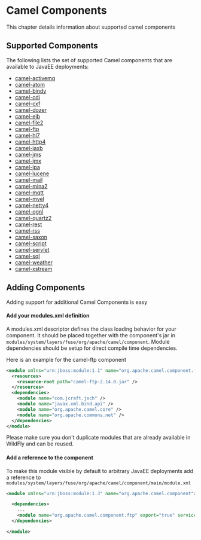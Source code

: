 # Camel Components

This chapter details information about supported camel components

## Supported Components 

The following lists the set of supported Camel components that are available to JavaEE deployments:

* [camel-activemq](camel-activemq.md)
* [camel-atom](camel-atom.md)
* [camel-bindy](camel-bindy.md)
* [camel-cdi](camel-cdi.md)
* [camel-cxf](camel-cxf.md)
* [camel-dozer](camel-dozer.md)
* [camel-ejb](camel-ejb.md)
* [camel-file2](camel-file2.md)
* [camel-ftp](camel-ftp.md)
* [camel-hl7](camel-hl7.md)
* [camel-http4](camel-http4.md)
* [camel-jaxb](camel-jaxb.md)
* [camel-jms](camel-jms.md)
* [camel-jmx](camel-jmx.md)
* [camel-jpa](camel-jpa.md)
* [camel-lucene](camel-lucene.md)
* [camel-mail](camel-mail.md)
* [camel-mina2](camel-mina2.md)
* [camel-mqtt](camel-mqtt.md)
* [camel-mvel](camel-mvel.md)
* [camel-netty4](camel-netty4.md)
* [camel-ognl](camel-ognl.md)
* [camel-quartz2](camel-quartz2.md)
* [camel-rest](camel-rest.md)
* [camel-rss](camel-rss.md)
* [camel-saxon](camel-saxon.md)
* [camel-script](camel-script.md)
* [camel-servlet](camel-servlet.md)
* [camel-sql](camel-sql.md)
* [camel-weather](camel-weather.md)
* [camel-xstream](camel-xstream.md)

## Adding Components

Adding support for additional Camel Components is easy

#### Add your modules.xml definition 

A modules.xml descriptor defines the class loading behavior for your component. It should be placed together with the component's jar in `modules/system/layers/fuse/org/apache/camel/component`. Module dependencies should be setup for direct compile time dependencies. 

Here is an example for the camel-ftp component

```xml
<module xmlns="urn:jboss:module:1.1" name="org.apache.camel.component.ftp">
  <resources>
    <resource-root path="camel-ftp-2.14.0.jar" />
  </resources>
  <dependencies>
    <module name="com.jcraft.jsch" />
    <module name="javax.xml.bind.api" />
    <module name="org.apache.camel.core" />
    <module name="org.apache.commons.net" />
  </dependencies>
</module>
```

Please make sure you don't duplicate modules that are already available in WildFly and can be reused.

#### Add a reference to the component 

To make this module visible by default to arbitrary JavaEE deployments add a reference to `modules/system/layers/fuse/org/apache/camel/component/main/module.xml` 

```xml
<module xmlns="urn:jboss:module:1.3" name="org.apache.camel.component">

  <dependencies>
    ...
    <module name="org.apache.camel.component.ftp" export="true" services="export"/>
  </dependencies>

</module>
```





